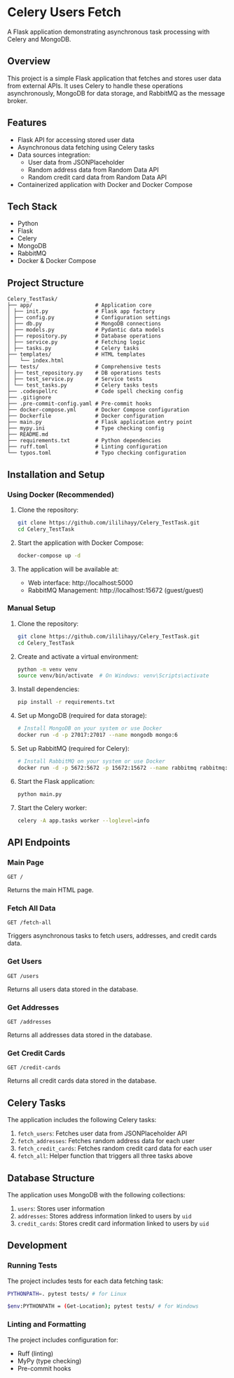 # Celery Users Fetch

A Flask application demonstrating asynchronous task processing with Celery and MongoDB.

## Overview

This project is a simple Flask application that fetches and stores user data from external APIs. It uses Celery to handle these operations asynchronously, MongoDB for data storage, and RabbitMQ as the message broker.

## Features

- Flask API for accessing stored user data
- Asynchronous data fetching using Celery tasks
- Data sources integration:
  - User data from JSONPlaceholder
  - Random address data from Random Data API
  - Random credit card data from Random Data API
- Containerized application with Docker and Docker Compose

## Tech Stack

- Python
- Flask
- Celery
- MongoDB
- RabbitMQ
- Docker & Docker Compose

## Project Structure

```
Celery_TestTask/
├── app/                    # Application core
│ ├── init.py               # Flask app factory
│ ├── config.py             # Configuration settings
│ ├── db.py                 # MongoDB connections
│ ├── models.py             # Pydantic data models
│ ├── repository.py         # Database operations
│ ├── service.py            # Fetching logic
│ ├── tasks.py              # Celery tasks
├── templates/              # HTML templates
│   └── index.html
├── tests/                  # Comprehensive tests
│ ├── test_repository.py    # DB operations tests
│ ├── test_service.py       # Service tests
│ └── test_tasks.py         # Celery tasks tests
├── .codespellrc            # Code spell checking config
├── .gitignore
├── .pre-commit-config.yaml # Pre-commit hooks
├── docker-compose.yml      # Docker Compose configuration
├── Dockerfile              # Docker configuration
├── main.py                 # Flask application entry point
├── mypy.ini                # Type checking config
├── README.md
├── requirements.txt        # Python dependencies
├── ruff.toml               # Linting configuration
└── typos.toml              # Typo checking configuration
```

## Installation and Setup

### Using Docker (Recommended)

1. Clone the repository:

   ```bash
   git clone https://github.com/ililihayy/Celery_TestTask.git
   cd Celery_TestTask
   ```

2. Start the application with Docker Compose:

   ```bash
   docker-compose up -d
   ```

3. The application will be available at:
   - Web interface: http://localhost:5000
   - RabbitMQ Management: http://localhost:15672 (guest/guest)

### Manual Setup

1. Clone the repository:

   ```bash
   git clone https://github.com/ililihayy/Celery_TestTask.git
   cd Celery_TestTask
   ```

2. Create and activate a virtual environment:

   ```bash
   python -m venv venv
   source venv/bin/activate  # On Windows: venv\Scripts\activate
   ```

3. Install dependencies:

   ```bash
   pip install -r requirements.txt
   ```

4. Set up MongoDB (required for data storage):

   ```bash
   # Install MongoDB on your system or use Docker
   docker run -d -p 27017:27017 --name mongodb mongo:6
   ```

5. Set up RabbitMQ (required for Celery):

   ```bash
   # Install RabbitMQ on your system or use Docker
   docker run -d -p 5672:5672 -p 15672:15672 --name rabbitmq rabbitmq:3-management
   ```

6. Start the Flask application:

   ```bash
   python main.py
   ```

7. Start the Celery worker:
   ```bash
   celery -A app.tasks worker --loglevel=info
   ```

## API Endpoints

### Main Page

```
GET /
```

Returns the main HTML page.

### Fetch All Data

```
GET /fetch-all
```

Triggers asynchronous tasks to fetch users, addresses, and credit cards data.

### Get Users

```
GET /users
```

Returns all users data stored in the database.

### Get Addresses

```
GET /addresses
```

Returns all addresses data stored in the database.

### Get Credit Cards

```
GET /credit-cards
```

Returns all credit cards data stored in the database.

## Celery Tasks

The application includes the following Celery tasks:

1. `fetch_users`: Fetches user data from JSONPlaceholder API
2. `fetch_addresses`: Fetches random address data for each user
3. `fetch_credit_cards`: Fetches random credit card data for each user
4. `fetch_all`: Helper function that triggers all three tasks above

## Database Structure

The application uses MongoDB with the following collections:

1. `users`: Stores user information
2. `addresses`: Stores address information linked to users by `uid`
3. `credit_cards`: Stores credit card information linked to users by `uid`

## Development

### Running Tests

The project includes tests for each data fetching task:

```bash
PYTHONPATH=. pytest tests/ # for Linux
```

```bash
$env:PYTHONPATH = (Get-Location); pytest tests/ # for Windows
```

### Linting and Formatting

The project includes configuration for:

- Ruff (linting)
- MyPy (type checking)
- Pre-commit hooks
